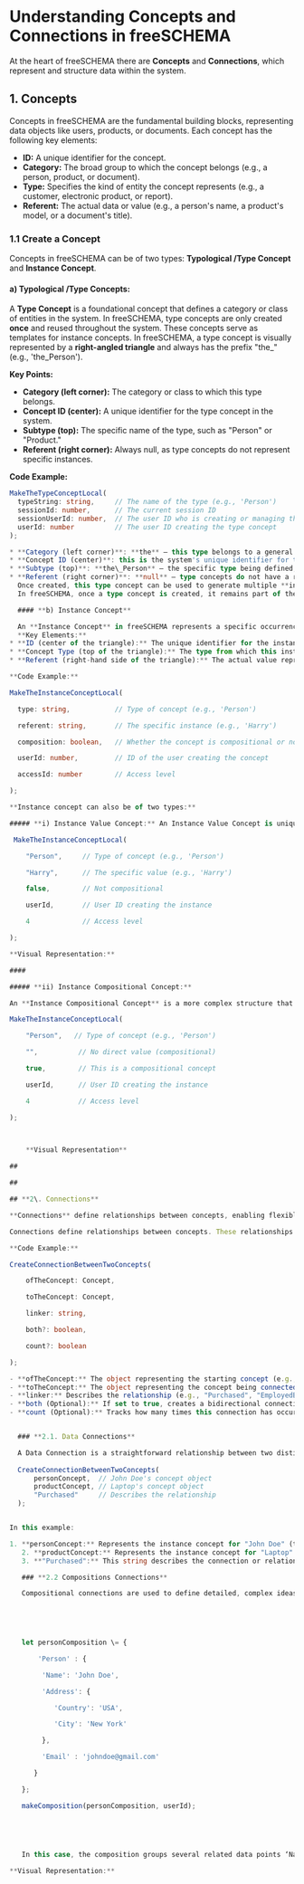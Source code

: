 # **Understanding Concepts and Connections in freeSCHEMA**

At the heart of freeSCHEMA there are **Concepts** and **Connections**, which represent and structure data within the system.

## **1\. Concepts**

Concepts in freeSCHEMA are the fundamental building blocks, representing data objects like users, products, or documents. Each concept has the following key elements:

* **ID:** A unique identifier for the concept.  
* **Category:** The broad group to which the concept belongs (e.g., a person, product, or document).  
* **Type:** Specifies the kind of entity the concept represents (e.g., a customer, electronic product, or report).  
* **Referent:** The actual data or value (e.g., a person's name, a product's model, or a document's title).

### **1.1 Create a Concept**

Concepts in freeSCHEMA can be of two types: **Typological /Type Concept** and **Instance Concept**.

#### **a) Typological /Type Concepts:**

A **Type Concept** is a foundational concept that defines a category or class of entities in the system. In freeSCHEMA, type concepts are only created **once** and reused throughout the system. These concepts serve as templates for instance concepts. In freeSCHEMA, a type concept is visually represented by a **right-angled triangle** and always has the prefix "the\_" (e.g., 'the\_Person').

**Key Points:**

  * **Category (left corner):** The category or class to which this type belongs.  
  * **Concept ID (center):** A unique identifier for the type concept in the system.  
  * **Subtype (top):** The specific name of the type, such as "Person" or "Product."  
  * **Referent (right corner):** Always null, as type concepts do not represent specific instances.


**Code Example:**
```typescript
MakeTheTypeConceptLocal(
  typeString: string,     // The name of the type (e.g., 'Person')
  sessionId: number,      // The current session ID
  sessionUserId: number,  // The user ID who is creating or managing the session
  userId: number          // The user ID creating the type concept
);

* **Category (left corner)**: **the** — this type belongs to a general category called "the\_."  
* **Concept ID (center)**: this is the system's unique identifier for the type "the\_Person."  
* **Subtype (top)**: **the\_Person** — the specific type being defined, which is "Person."  
* **Referent (right corner)**: **null** — type concepts do not have a referent value.  
  Once created, this type concept can be used to generate multiple **instance concepts** like "John Doe" or "Jane Smith," both of which would be specific instances of **the\_Person**.  
  In freeSCHEMA, once a type concept is created, it remains part of the system and can be referenced whenever new instances of that type are created. This enables the system to maintain a structured and reusable data framework for managing various types of concepts across different contexts.

  #### **b) Instance Concept**

  An **Instance Concept** in freeSCHEMA represents a specific occurrence of a **Type Concept**, such as "Harry" for the **Type Concept** **"Person"**. It is visually depicted as an **upward-pointing triangle**.  
  **Key Elements:**  
* **ID (center of the triangle):** The unique identifier for the instance concept within the system.  
* **Concept Type (top of the triangle):** The type from which this instance concept is derived. For instance, "Person" in the case of "Harry".  
* **Referent (right-hand side of the triangle):** The actual value represented by the instance concept (e.g., "Harry").

**Code Example:**

MakeTheInstanceConceptLocal(

  type: string,           // Type of concept (e.g., 'Person')

  referent: string,       // The specific instance (e.g., 'Harry')

  composition: boolean,   // Whether the concept is compositional or not

  userId: number,         // ID of the user creating the concept

  accessId: number        // Access level

);

**Instance concept can also be of two types:**

##### **i) Instance Value Concept:** An Instance Value Concept is unique and created only once for each combination of type and character value. For example, there can be only one instance of **Person** with the value "**Harry**", ensuring each instance is distinct within the system.

 MakeTheInstanceConceptLocal(

    "Person",     // Type of concept (e.g., 'Person')

    "Harry",      // The specific value (e.g., 'Harry')

    false,        // Not compositional

    userId,       // User ID creating the instance

    4             // Access level 

);

**Visual Representation:**	

#### 

##### **ii) Instance Compositional Concept:** 

An **Instance Compositional Concept** is a more complex structure that can contain other **value concepts**. It’s similar to an object in **Object-Oriented Programming (OOP)**, where a single object can hold multiple attributes or other objects. Typically, these concepts have an empty character value (`""`) and may have a **referent ID** of 0, indicating that they serve as containers for other concepts. This is useful for representing more complex data structures, like a **"Person"** containing details such as **name**, **address**, and **email** each represented as separate concepts.

MakeTheInstanceConceptLocal(

    "Person",   // Type of concept (e.g., 'Person')

    "",          // No direct value (compositional)

    true,        // This is a compositional concept

    userId,      // User ID creating the instance

    4            // Access level

);

	

	**Visual Representation**

## 

## 

## **2\. Connections**	

**Connections** define relationships between concepts, enabling flexible and scalable data management. For example, a connection could describe the relationship between a "User" and a "Product" they purchased or between a "Person" and the "Company" they are employed by. Connections can be of two types: **Data Connections** and **Compositional Connections**.

Connections define relationships between concepts. These relationships allow for scalable data management. For example, a connection might define the relationship between a "User" and a "Product" they purchased.

**Code Example:**

CreateConnectionBetweenTwoConcepts(

    ofTheConcept: Concept,

    toTheConcept: Concept,

    linker: string,

    both?: boolean,        

    count?: boolean 

); 

- **ofTheConcept:** The object representing the starting concept (e.g., a person).  
- **toTheConcept:** The object representing the concept being connected (e.g., a product).  
- **linker:** Describes the relationship (e.g., "Purchased", "EmployedBy").  
- **both (Optional):** If set to true, creates a bidirectional connection.  
- **count (Optional):** Tracks how many times this connection has occurred


  ### **2.1. Data Connections**

  A Data Connection is a straightforward relationship between two distinct concepts. For instance, if you have a concept for "John Doe" (as a person) and "Laptop" (as a product), a connection can be created to describe that "John Doe" purchased a "Laptop."  
    
  CreateConnectionBetweenTwoConcepts(  
      personConcept,  // John Doe's concept object  
      productConcept, // Laptop's concept object  
      "Purchased"     // Describes the relationship  
  );


In this example:

1. **personConcept:** Represents the instance concept for "John Doe" (type: "the\_Person").  
   2. **productConcept:** Represents the instance concept for "Laptop" (type: "the\_Product").  
   3. **"Purchased":** This string describes the connection or relationship between these two concepts.

   ### **2.2 Compositions Connections**

   Compositional connections are used to define detailed, complex ideas by grouping related data into a single, cohesive structure. A composition is an instance of a type and is used to describe something like a person, object, or entity in detail. For example, the composition for a person could include their name, address, email and other defining properties.

   

   

   let personComposition \= {

       'Person' : {

        'Name': 'John Doe',

        'Address': {

           'Country': 'USA',

           'City': 'New York'

        },

        'Email' : 'johndoe@gmail.com'

      } 

   };

   makeComposition(personComposition, userId);

   

   

   In this case, the composition groups several related data points ‘Name’, ‘Address’, and ‘Email’ to describe the "Person" entity (John Doe) comprehensively. Compositional concepts are more complex and allow the representation of an entity that holds multiple properties under a single concept.

**Visual Representation:**  
